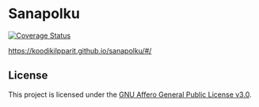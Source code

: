 # Sanapolku

[![Coverage Status](https://coveralls.io/repos/github/koodikilpparit/sanapolku/badge.svg?branch=main)](https://coveralls.io/github/koodikilpparit/sanapolku?branch=main)

https://koodikilpparit.github.io/sanapolku/#/

## License
This project is licensed under the [GNU Affero General Public License v3.0](LICENSE).
